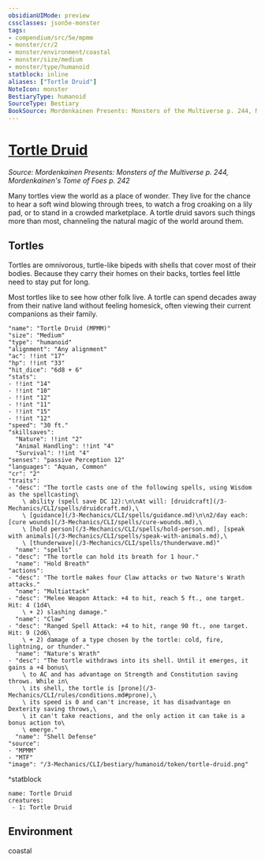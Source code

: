 ```yaml
---
obsidianUIMode: preview
cssclasses: json5e-monster
tags:
- compendium/src/5e/mpmm
- monster/cr/2
- monster/environment/coastal
- monster/size/medium
- monster/type/humanoid
statblock: inline
aliases: ["Tortle Druid"]
NoteIcon: monster
BestiaryType: humanoid
SourceType: Bestiary
BookSource: Mordenkainen Presents: Monsters of the Multiverse p. 244, Mordenkainen's Tome of Foes p. 242
---
```

# [Tortle Druid](3-Mechanics\CLI\bestiary\humanoid/tortle-druid-mpmm.md)
*Source: Mordenkainen Presents: Monsters of the Multiverse p. 244, Mordenkainen's Tome of Foes p. 242*  

Many tortles view the world as a place of wonder. They live for the chance to hear a soft wind blowing through trees, to watch a frog croaking on a lily pad, or to stand in a crowded marketplace. A tortle druid savors such things more than most, channeling the natural magic of the world around them.

## Tortles

Tortles are omnivorous, turtle-like bipeds with shells that cover most of their bodies. Because they carry their homes on their backs, tortles feel little need to stay put for long.

Most tortles like to see how other folk live. A tortle can spend decades away from their native land without feeling homesick, often viewing their current companions as their family.

```statblock
"name": "Tortle Druid (MPMM)"
"size": "Medium"
"type": "humanoid"
"alignment": "Any alignment"
"ac": !!int "17"
"hp": !!int "33"
"hit_dice": "6d8 + 6"
"stats":
- !!int "14"
- !!int "10"
- !!int "12"
- !!int "11"
- !!int "15"
- !!int "12"
"speed": "30 ft."
"skillsaves":
  "Nature": !!int "2"
  "Animal Handling": !!int "4"
  "Survival": !!int "4"
"senses": "passive Perception 12"
"languages": "Aquan, Common"
"cr": "2"
"traits":
- "desc": "The tortle casts one of the following spells, using Wisdom as the spellcasting\
    \ ability (spell save DC 12):\n\nAt will: [druidcraft](/3-Mechanics/CLI/spells/druidcraft.md),\
    \ [guidance](/3-Mechanics/CLI/spells/guidance.md)\n\n2/day each: [cure wounds](/3-Mechanics/CLI/spells/cure-wounds.md),\
    \ [hold person](/3-Mechanics/CLI/spells/hold-person.md), [speak with animals](/3-Mechanics/CLI/spells/speak-with-animals.md),\
    \ [thunderwave](/3-Mechanics/CLI/spells/thunderwave.md)"
  "name": "spells"
- "desc": "The tortle can hold its breath for 1 hour."
  "name": "Hold Breath"
"actions":
- "desc": "The tortle makes four Claw attacks or two Nature's Wrath attacks."
  "name": "Multiattack"
- "desc": "Melee Weapon Attack: +4 to hit, reach 5 ft., one target. Hit: 4 (1d4\
    \ + 2) slashing damage."
  "name": "Claw"
- "desc": "Ranged Spell Attack: +4 to hit, range 90 ft., one target. Hit: 9 (2d6\
    \ + 2) damage of a type chosen by the tortle: cold, fire, lightning, or thunder."
  "name": "Nature's Wrath"
- "desc": "The tortle withdraws into its shell. Until it emerges, it gains a +4 bonus\
    \ to AC and has advantage on Strength and Constitution saving throws. While in\
    \ its shell, the tortle is [prone](/3-Mechanics/CLI/rules/conditions.md#prone),\
    \ its speed is 0 and can't increase, it has disadvantage on Dexterity saving throws,\
    \ it can't take reactions, and the only action it can take is a bonus action to\
    \ emerge."
  "name": "Shell Defense"
"source":
- "MPMM"
- "MTF"
"image": "/3-Mechanics/CLI/bestiary/humanoid/token/tortle-druid.png"
```
^statblock

```encounter-table
name: Tortle Druid
creatures:
 - 1: Tortle Druid
```

## Environment

coastal